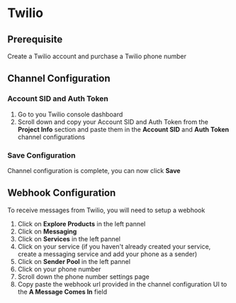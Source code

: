 # Twilio

## Prerequisite

Create a Twilio account and purchase a Twilio phone number

## Channel Configuration

### Account SID and Auth Token

1. Go to you Twilio console dashboard
1. Scroll down and copy your Account SID and Auth Token from the **Project Info** section and paste them in the **Account SID** and **Auth Token** channel configurations

### Save Configuration

Channel configuration is complete, you can now click **Save**

## Webhook Configuration

To receive messages from Twilio, you will need to setup a webhook

1. Click on **Explore Products** in the left pannel
1. Click on **Messaging**
1. Click on **Services** in the left pannel
1. Click on your service (if you haven't already created your service, create a messaging service and add your phone as a sender)
1. Click on **Sender Pool** in the left pannel
1. Click on your phone number
1. Scroll down the phone number settings page
1. Copy paste the webhook url provided in the channel configuration UI to the **A Message Comes In** field
